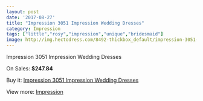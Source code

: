 ```yaml
---
layout: post
date: '2017-08-27'
title: "Impression 3051 Impression Wedding Dresses"
category: Impression
tags: ["little","rosy","impression","unique","bridesmaid"]
image: http://img.hectodress.com/8492-thickbox_default/impression-3051-impression-wedding-dresses.jpg
---
```

Impression 3051 Impression Wedding Dresses

On Sales: **$247.84**
<a href="https://www.hectodress.com/impression/4303-impression-3051-impression-wedding-dresses.html"><amp-img layout="responsive" width="600" height="600" src="//img.hectodress.com/8492-thickbox_default/impression-3051-impression-wedding-dresses.jpg" alt="Impression 3051 Impression Wedding Dresses 0" /></a>
<a href="https://www.hectodress.com/impression/4303-impression-3051-impression-wedding-dresses.html"><amp-img layout="responsive" width="600" height="600" src="//img.hectodress.com/8494-thickbox_default/impression-3051-impression-wedding-dresses.jpg" alt="Impression 3051 Impression Wedding Dresses 1" /></a>
<a href="https://www.hectodress.com/impression/4303-impression-3051-impression-wedding-dresses.html"><amp-img layout="responsive" width="600" height="600" src="//img.hectodress.com/8493-thickbox_default/impression-3051-impression-wedding-dresses.jpg" alt="Impression 3051 Impression Wedding Dresses 2" /></a>

Buy it: [Impression 3051 Impression Wedding Dresses](https://www.hectodress.com/impression/4303-impression-3051-impression-wedding-dresses.html "Impression 3051 Impression Wedding Dresses")

View more: [Impression](https://www.hectodress.com/48-impression "Impression")